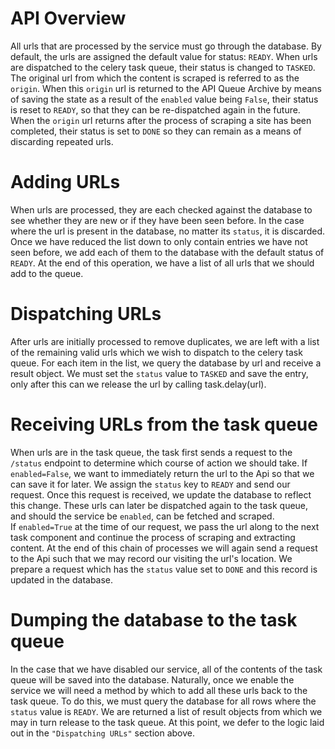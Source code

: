 # API Overview

All urls that are processed by the service must go through the database. By default, the urls are assigned the default value for status: `READY`. When urls are dispatched to the celery task queue, their status is changed to `TASKED`. The original url from which the content is scraped is referred to as the `origin`. When this `origin` url is returned to the API Queue Archive by means of saving the state as a result of the `enabled` value being `False`, their status is reset to `READY`, so that they can be re-dispatched again in the future. When the `origin` url returns after the process of scraping a site has been completed, their status is set to `DONE` so they can remain as a means of discarding repeated urls.

# Adding URLs
When urls are processed, they are each checked against the database to see whether they are new or if they have been seen before. In the case where the url is present in the database, no matter its `status`, it is discarded. Once we have reduced the list down to only contain entries we have not seen before, we add each of them to the database with the default status of `READY`. At the end of this operation, we have a list of all urls that we should add to the queue.

# Dispatching URLs
After urls are initially processed to remove duplicates, we are left with a list of the remaining valid urls which we wish to dispatch to the celery task queue. For each item in the list, we query the database by url and receive a result object. We must set the `status` value to `TASKED` and save the entry, only after this can we release the url by calling task.delay(url).

# Receiving URLs from the task queue
When urls are in the task queue, the task first sends a request to the `/status` endpoint to determine which course of action we should take. If `enabled=False`, we want to immediately return the url to the Api so that we can save it for later. We assign the `status` key to `READY` and send our request. Once this request is received, we update the database to reflect this change. These urls can later be dispatched again to the task queue, and should the service be `enabled`, can be fetched and scraped.  
If `enabled=True` at the time of our request, we pass the url along to the next task component and continue the process of scraping and extracting content. At the end of this chain of processes we will again send a request to the Api such that we may record our visiting the url's location. We prepare a request which has the `status` value set to `DONE` and this record is updated in the database.

# Dumping the database to the task queue
In the case that we have disabled our service, all of the contents of the task queue will be saved into the database. Naturally, once we enable the service we will need a method by which to add all these urls back to the task queue. To do this, we must query the database for all rows where the `status` value is `READY`. We are returned a list of result objects from which we may in turn release to the task queue. At this point, we defer to the logic laid out in the `"Dispatching URLs"` section above.

# 
